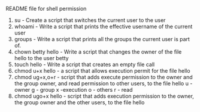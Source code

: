 README file for shell permission
1. su - Create a script that switches the current user to the user 
2. whoami - Write a script that prints the effective username of the current user
3. groups - Write a script that prints all the groups the current user is part of.
4. chown betty hello - Write a script that changes the owner of the file hello to the user betty
5. touch hello - Write a script that creates an empty file call
6. chmod u+x hello - a script that allows execution permit for the file hello
7. chmod ug+x,o+r - script that adds execute permission to the owner and the group owner, and read permission to other users, to the file hello u - owner g - group x -execution o - others r - read
8. chmod ugo+x hello - script that adds execution permission to the owner, the group owner and the other users, to the file hello

